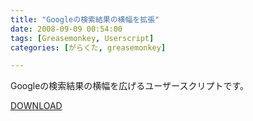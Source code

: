 ```yaml
---
title: "Googleの検索結果の横幅を拡張"
date: 2008-09-09 00:54:00
tags: [Greasemonkey, Userscript]
categories: [がらくた, greasemonkey]

---
```


Googleの検索結果の横幅を広げるユーザースクリプトです。
	  
[DOWNLOAD][1] 

 [1]: /files/google_enlarge_result.user.js
